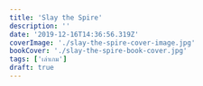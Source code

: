 ```yaml
---
title: 'Slay the Spire'
description: ''
date: '2019-12-16T14:36:56.319Z'
coverImage: './slay-the-spire-cover-image.jpg'
bookCover: './slay-the-spire-book-cover.jpg'
tags: ['เล่าเกม']
draft: true
---
```

